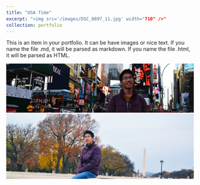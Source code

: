 ```yaml
---
title: "USA Time"
excerpt: "<img src='/images/DSC_0897_11.jpg' width="710" />"
collection: portfolio
---
```


This is an item in your portfolio. It can be have images or nice text. If you name the file .md, it will be parsed as markdown. If you name the file .html, it will be parsed as HTML. 

<img src="/images/copy-copy-DSC_0433.jpg" alt="" width="710" />

<img src="/images/DSC_0897_11.jpg" alt="" width="710" />